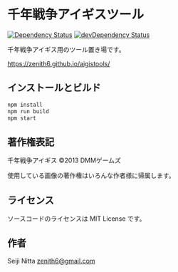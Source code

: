 # 千年戦争アイギスツール

[![Dependency Status](https://david-dm.org/zenith6/aigistools.svg)](https://david-dm.org/zenith6/aigistools)
[![devDependency Status](https://david-dm.org/zenith6/aigistools/dev-status.svg)](https://david-dm.org/zenith6/aigistools#info=devDependencies)

千年戦争アイギス用のツール置き場です。

https://zenith6.github.io/aigistools/


## インストールとビルド

```sh
npm install
npm run build
npm start
```


## 著作権表記

千年戦争アイギス ©2013 DMMゲームズ

使用している画像の著作権はいろんな作者様に帰属します。


## ライセンス

ソースコードのライセンスは MIT License です。


## 作者

Seiji Nitta <zenith6@gmail.com>
